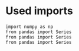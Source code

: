 # Used imports

```text
import numpy as np
from pandas import Series
from pandas import Series
from pandas import Series
```
